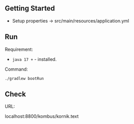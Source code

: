 ## Getting Started
- Setup properties  ->  src/main/resources/application.yml

## Run 

Requirement:  
- `java 17 +` - installed.

Command:
```shell
./gradlew bootRun
```
## Check
URL:

localhost:8800/kombus/kornik.text

